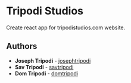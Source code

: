 # Tripodi Studios

Create react app for tripodistudios.com website.

## Authors

* **Joseph Tripodi** - [josephtripodi](https://github.com/joseph-tripodi)
* **Sav Tripodi** - [savtripodi](https://github.com/stripodi)
* **Dom Tripodi** - [domtripodi](https://github.com/domtripodi)
